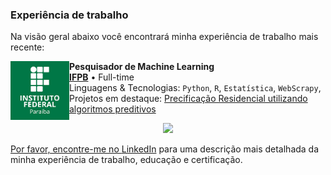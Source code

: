 ### Experiência de trabalho
Na visão geral abaixo você encontrará minha experiência de trabalho mais recente:

[<img align="left" height="94px" width="94px" alt="Warpnet" src="https://github.com/renansaraivaifpb/renansaraivaifpb/blob/main/download.png"/>](https://www.ifpb.edu.br/cajazeiras)

**Pesquisador de Machine Learning** \
[**IFPB**](https://www.ifpb.edu.br/cajazeiras) • Full-time \
Linguagens & Tecnologias: `Python`, `R`, `Estatística`, `WebScrapy`, \
Projetos em destaque: [Precificação Residencial utilizando algoritmos preditivos](https://www.ifpb.edu.br/cajazeiras)
<br/>

<div align="center">
  <a href="https://github.com/renansaraivaifpb">
  <img height="180em" src="https://github-readme-stats.vercel.app/api/top-langs/?username=renansaraivaifpb&layout=compact&langs_count=7&theme=swift"/>
</div>

Por favor, encontre-me no [LinkedIn](https://www.linkedin.com/in/renan-saraiva-dos-santos/) para uma descrição mais detalhada da minha experiência de trabalho, educação e certificação.

